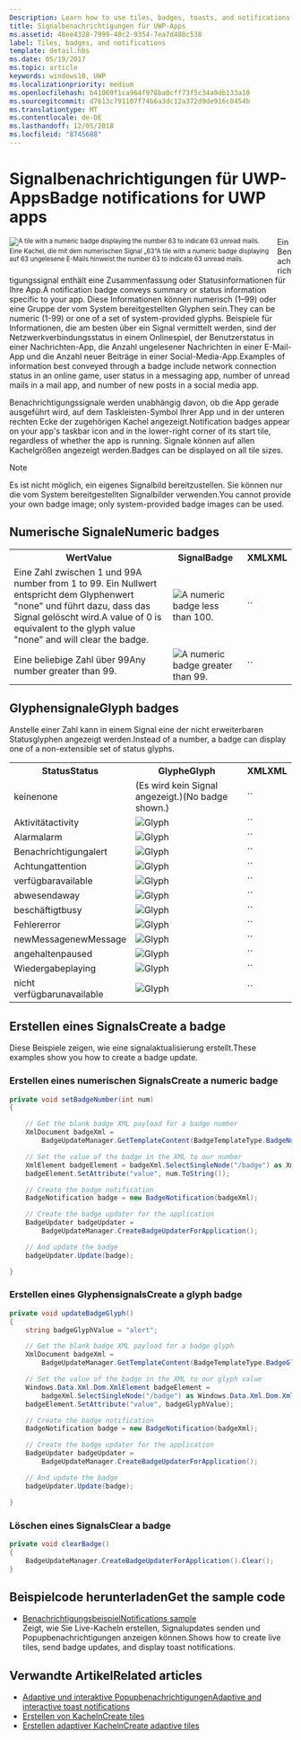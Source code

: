 ```yaml
---
Description: Learn how to use tiles, badges, toasts, and notifications to provide entry points into your app and keep users up-to-date.
title: Signalbenachrichtigungen für UWP-Apps
ms.assetid: 48ee4328-7999-40c2-9354-7ea7d488c538
label: Tiles, badges, and notifications
template: detail.hbs
ms.date: 05/19/2017
ms.topic: article
keywords: windows10, UWP
ms.localizationpriority: medium
ms.openlocfilehash: b41069f1ca964f978ba0cff73f5c34a9db133a10
ms.sourcegitcommit: d7613c791107f74b6a3dc12a372d9de916c0454b
ms.translationtype: MT
ms.contentlocale: de-DE
ms.lasthandoff: 12/05/2018
ms.locfileid: "8745688"
---
```

# <a name="badge-notifications-for-uwp-apps"></a><span data-ttu-id="acfde-103">Signalbenachrichtigungen für UWP-Apps</span><span class="sxs-lookup"><span data-stu-id="acfde-103">Badge notifications for UWP apps</span></span>

 

<div style="float:left; font-size:80%; text-align:left; margin: 0px 15px 15px 0px;">
<img src="images/badge-example.png" alt="A tile with a numeric badge displaying the number 63 to indicate 63 unread mails." style="padding-bottom:0.0em; margin-bottom: 2px" /><br/><span data-ttu-id="acfde-104">Eine Kachel, die mit dem numerischen Signal „63“</span><span class="sxs-lookup"><span data-stu-id="acfde-104">A tile with a numeric badge displaying</span></span><br/> <span data-ttu-id="acfde-105">auf 63 ungelesene E-Mails hinweist.</span><span class="sxs-lookup"><span data-stu-id="acfde-105">the number 63 to indicate 63 unread mails.</span></span></div>

<span data-ttu-id="acfde-106">Ein Benachrichtigungssignal enthält eine Zusammenfassung oder Statusinformationen für Ihre App.</span><span class="sxs-lookup"><span data-stu-id="acfde-106">A notification badge conveys summary or status information specific to your app.</span></span> <span data-ttu-id="acfde-107">Diese Informationen können numerisch (1–99) oder eine Gruppe der vom System bereitgestellten Glyphen sein.</span><span class="sxs-lookup"><span data-stu-id="acfde-107">They can be numeric (1-99) or one of a set of system-provided glyphs.</span></span> <span data-ttu-id="acfde-108">Beispiele für Informationen, die am besten über ein Signal vermittelt werden, sind der Netzwerkverbindungsstatus in einem Onlinespiel, der Benutzerstatus in einer Nachrichten-App, die Anzahl ungelesener Nachrichten in einer E-Mail-App und die Anzahl neuer Beiträge in einer Social-Media-App.</span><span class="sxs-lookup"><span data-stu-id="acfde-108">Examples of information best conveyed through a badge include network connection status in an online game, user status in a messaging app, number of unread mails in a mail app, and number of new posts in a social media app.</span></span> 

<span data-ttu-id="acfde-109">Benachrichtigungssignale werden unabhängig davon, ob die App gerade ausgeführt wird, auf dem Taskleisten-Symbol Ihrer App und in der unteren rechten Ecke der zugehörigen Kachel angezeigt.</span><span class="sxs-lookup"><span data-stu-id="acfde-109">Notification badges appear on your app's taskbar icon and in the lower-right corner of its start tile, regardless of whether the app is running.</span></span> <span data-ttu-id="acfde-110">Signale können auf allen Kachelgrößen angezeigt werden.</span><span class="sxs-lookup"><span data-stu-id="acfde-110">Badges can be displayed on all tile sizes.</span></span>  

> [!NOTE]
> <span data-ttu-id="acfde-111">Es ist nicht möglich, ein eigenes Signalbild bereitzustellen. Sie können nur die vom System bereitgestellten Signalbilder verwenden.</span><span class="sxs-lookup"><span data-stu-id="acfde-111">You cannot provide your own badge image; only system-provided badge images can be used.</span></span>


## <a name="numeric-badges"></a><span data-ttu-id="acfde-112">Numerische Signale</span><span class="sxs-lookup"><span data-stu-id="acfde-112">Numeric badges</span></span>

<table>
    <tr>
        <th><span data-ttu-id="acfde-113">Wert</span><span class="sxs-lookup"><span data-stu-id="acfde-113">Value</span></span></th>
        <th><span data-ttu-id="acfde-114">Signal</span><span class="sxs-lookup"><span data-stu-id="acfde-114">Badge</span></span></th>
        <th><span data-ttu-id="acfde-115">XML</span><span class="sxs-lookup"><span data-stu-id="acfde-115">XML</span></span></th>
    </tr>
    <tr>
        <td><span data-ttu-id="acfde-116">Eine Zahl zwischen 1 und 99</span><span class="sxs-lookup"><span data-stu-id="acfde-116">A number from 1 to 99.</span></span> <span data-ttu-id="acfde-117">Ein Nullwert entspricht dem Glyphenwert "none" und führt dazu, dass das Signal gelöscht wird.</span><span class="sxs-lookup"><span data-stu-id="acfde-117">A value of 0 is equivalent to the glyph value "none" and will clear the badge.</span></span></td>
        <td><img src="images/badges/badge-numeric.png" alt="A numeric badge less than 100." /></td>
        <td>`<badge value="1"/>`</td>
    </tr>
    <tr>
        <td><span data-ttu-id="acfde-118">Eine beliebige Zahl über 99</span><span class="sxs-lookup"><span data-stu-id="acfde-118">Any number greater than 99.</span></span></td>
        <td><img src="images/badges/badge-numeric-greater.png" alt="A numeric badge greater than 99." /></td></td>
        <td>`<badge value="100"/>`</td>
    </tr>    
</table>

## <a name="glyph-badges"></a><span data-ttu-id="acfde-119">Glyphensignale</span><span class="sxs-lookup"><span data-stu-id="acfde-119">Glyph badges</span></span>
<span data-ttu-id="acfde-120">Anstelle einer Zahl kann in einem Signal eine der nicht erweiterbaren Statusglyphen angezeigt werden.</span><span class="sxs-lookup"><span data-stu-id="acfde-120">Instead of a number, a badge can display one of a non-extensible set of status glyphs.</span></span> 

<table>
<tr>
    <th><span data-ttu-id="acfde-121">Status</span><span class="sxs-lookup"><span data-stu-id="acfde-121">Status</span></span></th>
    <th><span data-ttu-id="acfde-122">Glyphe</span><span class="sxs-lookup"><span data-stu-id="acfde-122">Glyph</span></span></th>
    <th><span data-ttu-id="acfde-123">XML</span><span class="sxs-lookup"><span data-stu-id="acfde-123">XML</span></span></th>
</tr>
<tr>
    <td><span data-ttu-id="acfde-124">keine</span><span class="sxs-lookup"><span data-stu-id="acfde-124">none</span></span></td>
    <td><span data-ttu-id="acfde-125">(Es wird kein Signal angezeigt.)</span><span class="sxs-lookup"><span data-stu-id="acfde-125">(No badge shown.)</span></span></td>
    <td>`<badge value="none"/>`</td>
</tr>
<tr>
    <td><span data-ttu-id="acfde-126">Aktivität</span><span class="sxs-lookup"><span data-stu-id="acfde-126">activity</span></span></td>
    <td><img src="images/badges/badge-activity.png" alt="Glyph" /></td>
    <td>`<badge value="activity"/>`</td>
</tr>
<tr>
    <td><span data-ttu-id="acfde-127">Alarm</span><span class="sxs-lookup"><span data-stu-id="acfde-127">alarm</span></span></td>
    <td><img src="images/badges/badge-alarm.png" alt="Glyph" /></td>
    <td>`<badge value="alarm"/>`</td>
</tr>
<tr>
    <td><span data-ttu-id="acfde-128">Benachrichtigung</span><span class="sxs-lookup"><span data-stu-id="acfde-128">alert</span></span></td>
    <td><img src="images/badges/badge-alert.png" alt="Glyph" /></td>
    <td>`<badge value="alert"/>`</td>
</tr>
<tr>
    <td><span data-ttu-id="acfde-129">Achtung</span><span class="sxs-lookup"><span data-stu-id="acfde-129">attention</span></span></td>
    <td><img src="images/badges/badge-attention.png" alt="Glyph" /></td>
    <td>`<badge value="attention"/>`</td>
</tr>
<tr>
    <td><span data-ttu-id="acfde-130">verfügbar</span><span class="sxs-lookup"><span data-stu-id="acfde-130">available</span></span></td>
    <td><img src="images/badges/badge-available.png" alt="Glyph" /></td>
    <td>`<badge value="available"/>`</td>
</tr>
<tr>
    <td><span data-ttu-id="acfde-131">abwesend</span><span class="sxs-lookup"><span data-stu-id="acfde-131">away</span></span></td>
    <td><img src="images/badges/badge-away.png" alt="Glyph" /></td>
    <td>`<badge value="away"/>`</td>
</tr>
<tr>
    <td><span data-ttu-id="acfde-132">beschäftigt</span><span class="sxs-lookup"><span data-stu-id="acfde-132">busy</span></span></td>
    <td><img src="images/badges/badge-busy.png" alt="Glyph" /></td>
    <td>`<badge value="busy"/>`</td>
</tr>
<tr>
    <td><span data-ttu-id="acfde-133">Fehler</span><span class="sxs-lookup"><span data-stu-id="acfde-133">error</span></span></td>
    <td><img src="images/badges/badge-error.png" alt="Glyph" /></td>
    <td>`<badge value="error"/>`</td>
</tr>
<tr>
    <td><span data-ttu-id="acfde-134">newMessage</span><span class="sxs-lookup"><span data-stu-id="acfde-134">newMessage</span></span></td>
    <td><img src="images/badges/badge-newMessage.png" alt="Glyph" /></td>
    <td>`<badge value="newMessage"/>`</td>
</tr>
<tr>
    <td><span data-ttu-id="acfde-135">angehalten</span><span class="sxs-lookup"><span data-stu-id="acfde-135">paused</span></span></td>
    <td><img src="images/badges/badge-paused.png" alt="Glyph" /></td>
    <td>`<badge value="paused"/>`</td>
</tr>
<tr>
    <td><span data-ttu-id="acfde-136">Wiedergabe</span><span class="sxs-lookup"><span data-stu-id="acfde-136">playing</span></span></td>
    <td><img src="images/badges/badge-playing.png" alt="Glyph" /></td>
    <td>`<badge value="playing"/>`</td>
</tr>
<tr>
    <td><span data-ttu-id="acfde-137">nicht verfügbar</span><span class="sxs-lookup"><span data-stu-id="acfde-137">unavailable</span></span></td>
    <td><img src="images/badges/badge-unavailable.png" alt="Glyph" /></td>
    <td>`<badge value="unavailable"/>`</td>
</tr>
</table>

## <a name="create-a-badge"></a><span data-ttu-id="acfde-138">Erstellen eines Signals</span><span class="sxs-lookup"><span data-stu-id="acfde-138">Create a badge</span></span>

<span data-ttu-id="acfde-139">Diese Beispiele zeigen, wie eine signalaktualisierung erstellt.</span><span class="sxs-lookup"><span data-stu-id="acfde-139">These examples show you how to create a badge update.</span></span>

### <a name="create-a-numeric-badge"></a><span data-ttu-id="acfde-140">Erstellen eines numerischen Signals</span><span class="sxs-lookup"><span data-stu-id="acfde-140">Create a numeric badge</span></span>

````csharp
private void setBadgeNumber(int num)
{

    // Get the blank badge XML payload for a badge number
    XmlDocument badgeXml = 
        BadgeUpdateManager.GetTemplateContent(BadgeTemplateType.BadgeNumber);

    // Set the value of the badge in the XML to our number
    XmlElement badgeElement = badgeXml.SelectSingleNode("/badge") as XmlElement;
    badgeElement.SetAttribute("value", num.ToString());

    // Create the badge notification
    BadgeNotification badge = new BadgeNotification(badgeXml);

    // Create the badge updater for the application
    BadgeUpdater badgeUpdater = 
        BadgeUpdateManager.CreateBadgeUpdaterForApplication();

    // And update the badge
    badgeUpdater.Update(badge);

}
````

### <a name="create-a-glyph-badge"></a><span data-ttu-id="acfde-141">Erstellen eines Glyphensignals</span><span class="sxs-lookup"><span data-stu-id="acfde-141">Create a glyph badge</span></span>
````csharp
private void updateBadgeGlyph()
{
    string badgeGlyphValue = "alert";

    // Get the blank badge XML payload for a badge glyph
    XmlDocument badgeXml = 
        BadgeUpdateManager.GetTemplateContent(BadgeTemplateType.BadgeGlyph);

    // Set the value of the badge in the XML to our glyph value
    Windows.Data.Xml.Dom.XmlElement badgeElement = 
        badgeXml.SelectSingleNode("/badge") as Windows.Data.Xml.Dom.XmlElement;
    badgeElement.SetAttribute("value", badgeGlyphValue);

    // Create the badge notification
    BadgeNotification badge = new BadgeNotification(badgeXml);

    // Create the badge updater for the application
    BadgeUpdater badgeUpdater = 
        BadgeUpdateManager.CreateBadgeUpdaterForApplication();

    // And update the badge
    badgeUpdater.Update(badge);

}
````

### <a name="clear-a-badge"></a><span data-ttu-id="acfde-142">Löschen eines Signals</span><span class="sxs-lookup"><span data-stu-id="acfde-142">Clear a badge</span></span>

````csharp
private void clearBadge()
{
    BadgeUpdateManager.CreateBadgeUpdaterForApplication().Clear();
}
````

## <a name="get-the-sample-code"></a><span data-ttu-id="acfde-143">Beispielcode herunterladen</span><span class="sxs-lookup"><span data-stu-id="acfde-143">Get the sample code</span></span>

* [<span data-ttu-id="acfde-144">Benachrichtigungsbeispiel</span><span class="sxs-lookup"><span data-stu-id="acfde-144">Notifications sample</span></span>](https://github.com/Microsoft/Windows-universal-samples/blob/master/Samples/Notifications)<br/> <span data-ttu-id="acfde-145">Zeigt, wie Sie Live-Kacheln erstellen, Signalupdates senden und Popupbenachrichtigungen anzeigen können.</span><span class="sxs-lookup"><span data-stu-id="acfde-145">Shows how to create live tiles, send badge updates, and display toast notifications.</span></span> 

## <a name="related-articles"></a><span data-ttu-id="acfde-146">Verwandte Artikel</span><span class="sxs-lookup"><span data-stu-id="acfde-146">Related articles</span></span>

* [<span data-ttu-id="acfde-147">Adaptive und interaktive Popupbenachrichtigungen</span><span class="sxs-lookup"><span data-stu-id="acfde-147">Adaptive and interactive toast notifications</span></span>](adaptive-interactive-toasts.md)
* [<span data-ttu-id="acfde-148">Erstellen von Kacheln</span><span class="sxs-lookup"><span data-stu-id="acfde-148">Create tiles</span></span>](creating-tiles.md)
* [<span data-ttu-id="acfde-149">Erstellen adaptiver Kacheln</span><span class="sxs-lookup"><span data-stu-id="acfde-149">Create adaptive tiles</span></span>](create-adaptive-tiles.md)

